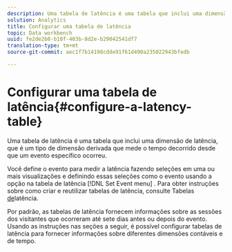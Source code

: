 ```yaml
---
description: Uma tabela de latência é uma tabela que inclui uma dimensão de latência, que é um tipo de dimensão derivada que mede o tempo decorrido desde que um evento específico ocorreu.
solution: Analytics
title: Configurar uma tabela de latência
topic: Data workbench
uuid: fe2de2b8-b10f-403b-8d2e-b29042541df7
translation-type: tm+mt
source-git-commit: aec1f7b14198cdde91f61d490a235022943bfedb

---
```



# Configurar uma tabela de latência{#configure-a-latency-table}

Uma tabela de latência é uma tabela que inclui uma dimensão de latência, que é um tipo de dimensão derivada que mede o tempo decorrido desde que um evento específico ocorreu.

Você define o evento para medir a latência fazendo seleções em uma ou mais visualizações e definindo essas seleções como o evento usando a opção na tabela de latência [!DNL Set Event menu] . Para obter instruções sobre como criar e reutilizar tabelas de latência, consulte Tabelas [de](../../../../home/c-get-started/c-analysis-vis/c-lat-tbls.md#concept-7c7339e257ff4727afdda8e692bbba44)latência.

Por padrão, as tabelas de latência fornecem informações sobre as sessões dos visitantes que ocorreram até sete dias antes ou depois do evento. Usando as instruções nas seções a seguir, é possível configurar tabelas de latência para fornecer informações sobre diferentes dimensões contáveis e de tempo.
